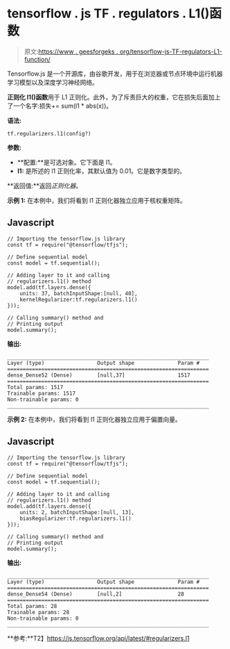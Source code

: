 # tensorflow . js TF . regulators . L1()函数

> 原文:[https://www . geesforgeks . org/tensorflow-js-TF-regulators-L1-function/](https://www.geeksforgeeks.org/tensorflow-js-tf-regularizers-l1-function/)

Tensorflow.js 是一个开源库，由谷歌开发，用于在浏览器或节点环境中运行机器学习模型以及深度学习神经网络。

**正则化 l1()函数**用于 L1 正则化。此外，为了斥责巨大的权重，它在损失后面加上了一个名字:损失+= sum(l1 * abs(x))。

**语法:**

```
tf.regularizers.l1(config?)
```

**参数:**

*   **配置:**是可选对象。它下面是 l1。
*   **l1:** 是所述的 l1 正则化率，其默认值为 0.01。它是数字类型的。

**返回值:**返回*正则化器*。

**示例 1:** 在本例中，我们将看到 l1 正则化器独立应用于核权重矩阵。

## Javascript

```
// Importing the tensorflow.js library
const tf = require("@tensorflow/tfjs");

// Define sequential model
const model = tf.sequential();

// Adding layer to it and calling 
// regularizers.l1() method
model.add(tf.layers.dense({
    units: 37, batchInputShape:[null, 40],
    kernelRegularizer:tf.regularizers.l1()
}));

// Calling summary() method and 
// Printing output
model.summary();
```

**输出:**

```
_________________________________________________________________
Layer (type)                 Output shape              Param #   
=================================================================
dense_Dense52 (Dense)        [null,37]                 1517      
=================================================================
Total params: 1517
Trainable params: 1517
Non-trainable params: 0
_________________________________________________________________
```

**示例 2:** 在本例中，我们将看到 l1 正则化器独立应用于偏置向量。

## Javascript

```
// Importing the tensorflow.js library
const tf = require("@tensorflow/tfjs");

// Define sequential model
const model = tf.sequential();

// Adding layer to it and calling 
// regularizers.l1() method
model.add(tf.layers.dense({
    units: 2, batchInputShape:[null, 13],
    biasRegularizer:tf.regularizers.l1()
}));

// Calling summary() method and 
// Printing output
model.summary();
```

**输出:**

```
_________________________________________________________________
Layer (type)                 Output shape              Param #   
=================================================================
dense_Dense54 (Dense)        [null,2]                  28        
=================================================================
Total params: 28
Trainable params: 28
Non-trainable params: 0
_________________________________________________________________
```

**参考:**T2】https://js.tensorflow.org/api/latest/#regularizers.l1
